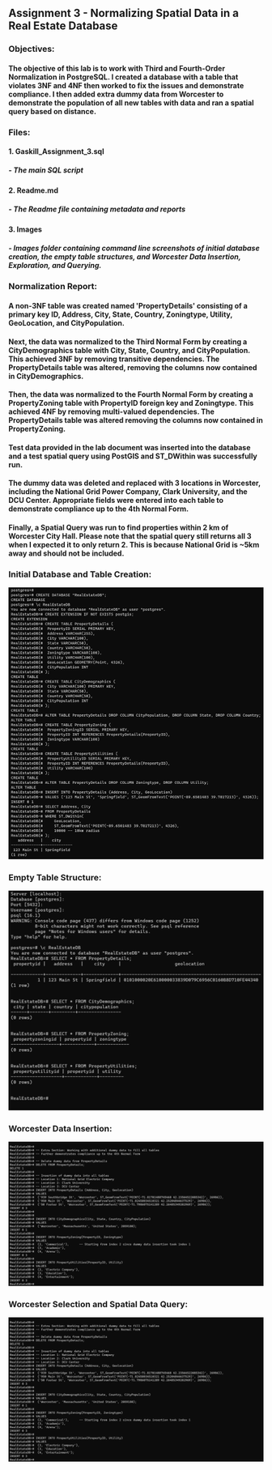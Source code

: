 ## Assignment 3 - Normalizing Spatial Data in a Real Estate Database

### **Objectives:**
#### The objective of this lab is to work with Third and Fourth-Order Normalization in PostgreSQL. I created a database with a table that violates 3NF and 4NF then worked to fix the issues and demonstrate compliance. I then added extra dummy data from Worcester to demonstrate the population of all new tables with data and ran a spatial query based on distance.

### **Files:**
#### 1. Gaskill_Assignment_3.sql
#####  - The main SQL script
#### 2. Readme.md
#####  - The Readme file containing metadata and reports
#### 3. Images
#####  - Images folder containing command line screenshots of initial database creation, the empty table structures, and Worcester Data Insertion, Exploration, and Querying.

### **Normalization Report:**
####  A non-3NF table was created named 'PropertyDetails' consisting of a primary key ID, Address, City, State, Country, Zoningtype, Utility, GeoLocation, and CityPopulation.

#### Next, the data was normalized to the Third Normal Form by creating a CityDemographics table with City, State, Country, and CityPopulation. This achieved 3NF by removing transitive dependencies. The PropertyDetails table was altered, removing the columns now contained in CityDemographics.

#### Then, the data was normalized to the Fourth Normal Form by creating a PropertyZoning table with PropertyID foreign key and Zoningtype. This achieved 4NF by removing multi-valued dependencies. The PropertyDetails table was altered removing the columns now contained in PropertyZoning.

#### Test data provided in the lab document was inserted into the database and a test spatial query using PostGIS and ST_DWithin was successfully run. 

#### The dummy data was deleted and replaced with 3 locations in Worcester, including the National Grid Power Company, Clark University, and the DCU Center. Appropriate fields were entered into each table to demonstrate compliance up to the 4th Normal Form.

#### Finally, a Spatial Query was run to find properties within 2 km of Worcester City Hall. Please note that the spatial query still returns all 3 when I expected it to only return 2. This is because National Grid is ~5km away and should not be included.

### **Initial Database and Table Creation:**
![This file contains all of the initial SQL Scripts required to generate the required tables.](/Images/database_creation.png)

### **Empty Table Structure:**
![This file contains the complete empty table structure of each table, demonstrating 4NF compliance.](/Images/empty_tables.png)

### **Worcester Data Insertion:**
![This file contains all of the SQL Scripts required to insert 3 columns of data relating to Worcester locations.](/Images/worcester_1.png)

### **Worcester Selection and Spatial Data Query:**
![This file contains all of the SQL Scripts required to view the table structure with Worcester locations inserted, as well as the results of a spatial data query.](/Images/worcester_1.png)

